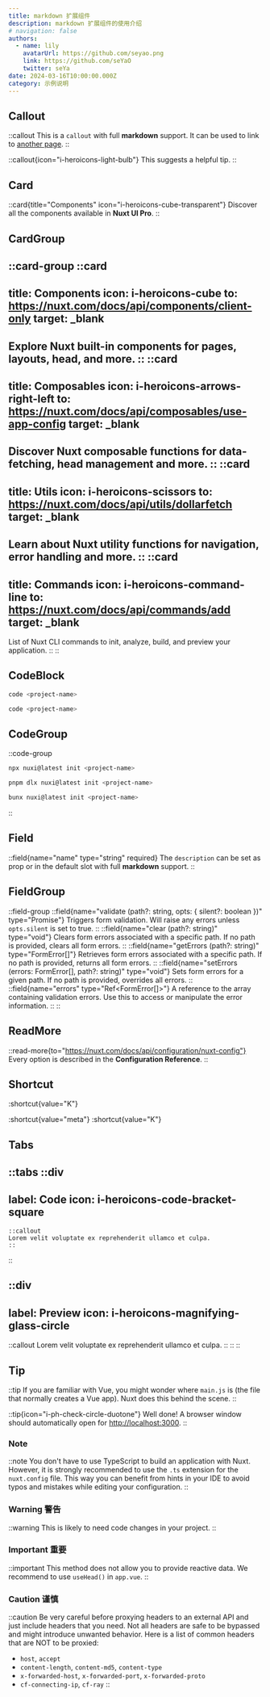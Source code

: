 ```yaml
---
title: markdown 扩展组件
description: markdown 扩展组件的使用介绍
# navigation: false
authors:
  - name: lily
    avatarUrl: https://github.com/seyao.png
    link: https://github.com/seYaO
    twitter: seYa
date: 2024-03-16T10:00:00.000Z
category: 示例说明
---
```


## Callout

::callout
This is a `callout` with full **markdown** support. It can be used to link to [another page](https://ui.nuxt.com/pro/prose/card).
::

::callout{icon="i-heroicons-light-bulb"}
This suggests a helpful tip.
::


## Card

::card{title="Components" icon="i-heroicons-cube-transparent"}
Discover all the components available in **Nuxt UI Pro**.
::


## CardGroup

::card-group
  ::card
  ---
  title: Components
  icon: i-heroicons-cube
  to: https://nuxt.com/docs/api/components/client-only
  target: _blank
  ---
  Explore Nuxt built-in components for pages, layouts, head, and more.
  ::
  ::card
  ---
  title: Composables
  icon: i-heroicons-arrows-right-left
  to: https://nuxt.com/docs/api/composables/use-app-config
  target: _blank
  ---
  Discover Nuxt composable functions for data-fetching, head management and more.
  ::
  ::card
  ---
  title: Utils
  icon: i-heroicons-scissors
  to: https://nuxt.com/docs/api/utils/dollarfetch
  target: _blank
  ---
  Learn about Nuxt utility functions for navigation, error handling and more.
  ::
  ::card
  ---
  title: Commands
  icon: i-heroicons-command-line
  to: https://nuxt.com/docs/api/commands/add
  target: _blank
  ---
  List of Nuxt CLI commands to init, analyze, build, and preview your application.
  ::
::


## CodeBlock

```bash [Terminal]
code <project-name>
```

```bash
code <project-name>
```

## CodeGroup

::code-group

```bash [npx]
npx nuxi@latest init <project-name>
```

```bash [pnpm]
pnpm dlx nuxi@latest init <project-name>
```

```bash [bun]
bunx nuxi@latest init <project-name>
```

::

## Field

::field{name="name" type="string" required}
The `description` can be set as prop or in the default slot with full **markdown** support.
::



## FieldGroup

::field-group
  ::field{name="validate (path?: string, opts: { silent?: boolean })" type="Promise<T>"}
  Triggers form validation. Will raise any errors unless `opts.silent` is set to true.
  ::
  ::field{name="clear (path?: string)" type="void"}
  Clears form errors associated with a specific path. If no path is provided, clears all form errors.
  ::
  ::field{name="getErrors (path?: string)" type="FormError[]"}
  Retrieves form errors associated with a specific path. If no path is provided, returns all form errors.
  ::
  ::field{name="setErrors (errors: FormError[], path?: string)" type="void"}
  Sets form errors for a given path. If no path is provided, overrides all errors.
  ::
  ::field{name="errors" type="Ref<FormError[]>"}
  A reference to the array containing validation errors. Use this to access or manipulate the error information.
  ::
::


## ReadMore

::read-more{to="https://nuxt.com/docs/api/configuration/nuxt-config"}
Every option is described in the **Configuration Reference**.
::

## Shortcut

:shortcut{value="K"}

:shortcut{value="meta"} :shortcut{value="K"}


## Tabs

::tabs
  ::div
  ---
  label: Code
  icon: i-heroicons-code-bracket-square
  ---

  ```mdc
  ::callout
  Lorem velit voluptate ex reprehenderit ullamco et culpa.
  ::
  ```
  ::

  ::div
  ---
  label: Preview
  icon: i-heroicons-magnifying-glass-circle
  ---

  ::callout
  Lorem velit voluptate ex reprehenderit ullamco et culpa.
  ::
  ::
::

## Tip

::tip
If you are familiar with Vue, you might wonder where `main.js` is (the file that normally creates a Vue app). Nuxt does this behind the scene.
::

::tip{icon="i-ph-check-circle-duotone"}
Well done! A browser window should automatically open for <http://localhost:3000>.
::

### Note

::note
You don't have to use TypeScript to build an application with Nuxt. However, it is strongly recommended to use the `.ts` extension for the `nuxt.config` file. This way you can benefit from hints in your IDE to avoid typos and mistakes while editing your configuration.
::

### Warning 警告

::warning
This is likely to need code changes in your project.
::

### Important 重要

::important
This method does not allow you to provide reactive data. We recommend to use `useHead()` in `app.vue`.
::

### Caution 谨慎

::caution
Be very careful before proxying headers to an external API and just include headers that you need. Not all headers are safe to be bypassed and might introduce unwanted behavior. Here is a list of common headers that are NOT to be proxied:

- `host`, `accept`
- `content-length`, `content-md5`, `content-type`
- `x-forwarded-host`, `x-forwarded-port`, `x-forwarded-proto`
- `cf-connecting-ip`, `cf-ray`
::